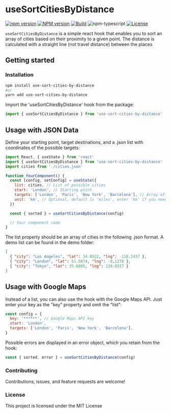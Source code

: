 # useSortCitiesByDistance

[![npm version](https://badge.fury.io/js/use-sort-cities-by-distance.svg)](https://badge.fury.io/js/use-sort-cities-by-distance)
[![NPM version][npm-image]][npm-url]
[![Build][github-build]][github-build-url]
![npm-typescript]
[![License][github-license]][github-license-url]

`useSortCitiesByDistance` is a simple react hook that enables you to sort an array of cities based on their proximity to a given point. The distance is calculated with a straight line (not travel distance) between the places

## Getting started

### Installation

```bash
npm install use-sort-cities-by-distance
#or
yarn add use-sort-cities-by-distance
```

Import the 'useSortCitiesByDistance' hook from the package:

```jsx
import { useSortCitiesByDistance } from 'use-sort-cities-by-distance'
```

## Usage with JSON Data

Define your starting point, target destinations, and a .json list with coordinates of the possible targets:

```jsx
import React, { useState } from 'react'
import { useSortCitiesByDistance } from 'use-sort-cities-by-distance'
import cities from './cities.json'

function YourComponent() {
  const [config, setConfig] = useState({
    list: cities, // List of possible cities
    start: 'London', // Starting point
    targets: ['London', 'Paris', 'New York', 'Barcelona'], // Array of target cities
    unit: 'km', // Optional, default is 'miles', enter 'km' if you need kilometers
  })

  const { sorted } = useSortCitiesByDistance(config)

  // Your component code
}
```

The list property should be an array of cities in the following .json format. A demo list can be found in the demo folder:

```json
[
  { "city": "Los Angeles", "lat": 34.0522, "lng": -118.2437 },
  { "city": "London", "lat": 51.5074, "lng": -0.1278 },
  { "city": "Tokyo", "lat": 35.6895, "lng": 139.6917 }
]
```

## Usage with Google Maps

Instead of a list, you can also use the hook with the Google Maps API. Just enter your key as the "key" property and omit the "list":

```jsx
const config = {
  key: '******', // Google Maps API key
  start: 'London',
  targets: ['London', 'Paris', 'New York', 'Barcelona'],
}
```

Possible errors are displayed in an error object, which you retain from the hook:

```jsx
const { sorted, error } = useSortCitiesByDistance(config)
```

### Contributing

Contributions, issues, and feature requests are welcome!

### License

This project is licensed under the MIT License

[npm-url]: https://www.npmjs.com/package/use-sort-cities-by-distance
[npm-image]: https://img.shields.io/npm/v/use-sort-cities-by-distance
[github-license]: https://img.shields.io/github/license/bpetermann/use-sort-cities-by-distance
[github-license-url]: https://github.com/bpetermann/use-sort-cities-by-distance/blob/main/LICENSE
[github-build]: https://github.com/bpetermann/use-sort-cities-by-distance/actions/workflows/publish.yml/badge.svg
[github-build-url]: https://github.com/bpetermann/use-sort-cities-by-distance/actions/workflows/publish.yml
[npm-typescript]: https://img.shields.io/npm/types/use-sort-cities-by-distance
